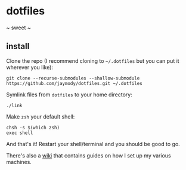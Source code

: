# dotfiles

~ sweet ~

## install
Clone the repo (I recommend cloning to `~/.dotfiles` but you can put it wherever you like):
```shell
git clone --recurse-submodules --shallow-submodule https://github.com/jaymody/dotfiles.git ~/.dotfiles
```

Symlink files from `dotfiles` to your home directory:
```shell
./link
```

Make `zsh` your default shell:
```shell
chsh -s $(which zsh)
exec shell
```

And that's it! Restart your shell/terminal and you should be good to go.

There's also a [wiki](https://github.com/jaymody/dotfiles/wiki) that contains guides on how I set up my various machines.
